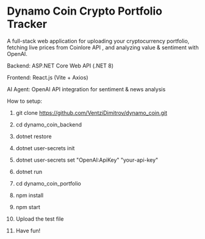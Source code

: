 # Dynamo Coin Crypto Portfolio Tracker

A full-stack web application for uploading your cryptocurrency portfolio, fetching live prices from Coinlore API
, and analyzing value & sentiment with OpenAI.

Backend: ASP.NET Core Web API (.NET 8)

Frontend: React.js (Vite + Axios)

AI Agent: OpenAI API integration for sentiment & news analysis

How to setup: 

1. git clone https://github.com/VentziDimitrov/dynamo_coin.git
2. cd dynamo_coin_backend
3. dotnet restore
4. dotnet user-secrets init
5. dotnet user-secrets set "OpenAI:ApiKey" "your-api-key"
6. dotnet run

7. cd dynamo_coin_portfolio
8. npm install
9. npm start

10. Upload the test file
11. Have fun!
